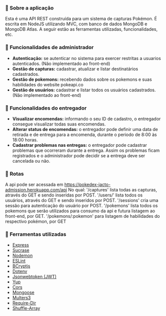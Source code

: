 ### :memo: Sobre a aplicação

Esta é uma API REST construída para um sistema de capturas Pokémon. É escrita em NodeJS utilizando MVC, com banco de dados MongoDB e MongoDB Atlas. A seguir estão as ferramentas utilizadas, funcionalidades, etc.

### :bookmark_tabs: **Funcionalidades de administrador**

- **Autenticação:** se autenticar no sistema para exercer restritas a usuarios autenticados. (Não implementado ao front-end)
- **Gestão de capturas:** cadastrar, atualizar e listar destinatários cadastrados.
- **Gestão de pokemons:** recebendo dados sobre os pokemons e suas habilidades do website pokeapi.co
- **Gestão de usuários:** cadastrar e listar todos os usuários cadastrados. (Não implementado ao front-end)

### :bookmark_tabs: **Funcionalidades do entregador**

- **Visualizar encomendas:** informando o seu ID de cadastro, o entregador consegue visualizar todas suas encomendas.
- **Alterar status de encomendas:** o entregador pode definir uma data de retirada e de entrega para a encomenda, durante o periodo de 8:00 às 18:00 horas.
- **Cadastrar problemas nas entregas:** o entregador pode cadastrar problemas que ocorreram durante a entrega. Assim os problemas ficam registrados e o administrador pode decidir se a entrega deve ser cancelada ou não.

### :bookmark_tabs: **Rotas**
A api pode ser acessada em https://pokedex-jacto-admission.herokuapp.com/api
No qual:
'/captures' lista todas as capturas, através do GET e sendo inseridas por POST.
'/users/' lista todos os usuários, através do GET e sendo inseridos por POST.
'/sessions' cria uma sessão para autenticação do usuário por POST.
'/pokemons' lista todos os pokemons que serão utilizados para consumo da api e futura listagem ao front-end, por GET.
'/pokemons/:pokemon' para listagem de habilidades do respectivo pokémon, por GET

### :hammer: **Ferramentas utilizadas**
- <a target="_blank" href="https://www.npmjs.com/package/express" alt="Express">Express</a>
- <a target="_blank" href="https://www.npmjs.com/package/sucrase" alt="Sucrase">Sucrase</a>
- <a target="_blank" href="https://www.npmjs.com/package/nodemon" alt="Nodemon">Nodemon</a>
- <a target="_blank" href="https://www.npmjs.com/package/eslint" alt="ESLint">ESLint</a>
- <a target="_blank" href="https://www.npmjs.com/package/bcryptjs" alt="bcryptjs">BCryptjs</a>
- <a target="_blank" href="https://www.npmjs.com/package/dotenv" alt="dotenv">Dotenv</a>
- <a target="_blank" href="https://www.npmjs.com/package/jsonwebtoken" alt="jsonwebtoken">Jsonwebtoken (JWT)</a>
- <a target="_blank" href="https://www.npmjs.com/package/Yup" alt="Yup">Yup</a>
- <a target="_blank" href="https://www.npmjs.com/package/cors" alt="Cors">Cors</a>
- <a target="_blank" href="https://www.npmjs.com/package/mongoose" alt="Mongoose">Mongoose</a>
- <a target="_blank" href="https://www.npmjs.com/package/multers3" alt="Multers3">Multers3</a>
- <a target="_blank" href="https://www.npmjs.com/package/requiredir" alt="require-dir">Require-Dir</a>
- <a target="_blank" href="https://www.npmjs.com/package/shufflearray" alt="Shuffle-Array">Shuffle-Array</a>


